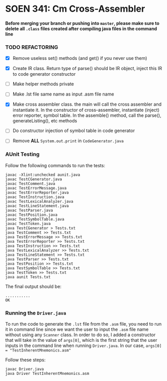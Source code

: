
# SOEN 341: Cm Cross-Assembler

#### Before merging your branch or pushing into `master`, please make sure to delete all `.class` files created after compiling java files in the command line

### **TODO REFACTORING**

- [x] Remove useless set() methods (and get() if you never use them)
- [x] Create IR class. Return type of parse() should be IR object, inject this IR to code generator constructor
- [ ] Make helper methods private
- [ ] Make .lst file same name as input .asm file name
- [x] Make cross assembler class. the main will call the cross assembler and instantiate it. In the constructor of cross-assembler, instantiate (inject) error reporter, symbol table. In the assemble() method, call the parse(), generateListing(), etc methods
- [ ] Do constructor injection of symbol table in code generator
- [ ] Remove **ALL** `System.out.print` in `CodeGenerator.java`


### **AUnit Testing**  


Follow the following commands to run the tests: 

```
javac -Xlint:unchecked aunit.java
javac TestCGenerator.java
javac TestComment.java
javac TestErrorMessage.java
javac TestErrorReporter.java
javac TestInstruction.java
javac TestLexicalAnalyzer.java
javac TestLineStatement.java
javac TestParser.java
javac TestPosition.java
javac TestSymbolTable.java
javac TestToken.java
java TestCGenerator > Tests.txt
java TestComment >> Tests.txt
java TestErrorMessage >> Tests.txt
java TestErrorReporter >> Tests.txt
java TestInstruction >> Tests.txt
java TestLexicalAnalyzer >> Tests.txt
java TestLineStatement >> Tests.txt
java TestParser >> Tests.txt
java TestPosition >> Tests.txt
java TestSymbolTable >> Tests.txt
java TestToken >> Tests.txt
java aunit Tests.txt
```

The final output should be:

```
...........
OK
```

### Running the `Driver.java`
To run the code to generate the `.lst` file from the `.asm` file, you need to run it in command line since we want the user to input the `.asm` file name
without using any `Scanner` class. In order to do so, I added a constructor that will take in the value of `args[0]`, which is the first string that the user inputs in the command line when running `Driver.java`. In our case, `args[0] = "TestInherentMnemonics.asm"`

Follow these steps:

```
javac Driver.java
java Driver TestInherentMnemonics.asm
```
